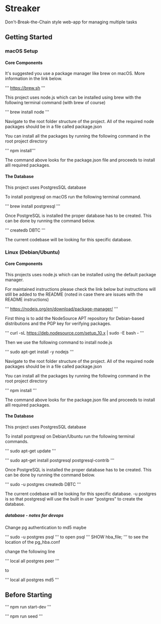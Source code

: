 # Streaker

Don't-Break-the-Chain style web-app for managing multiple tasks

## Getting Started

### macOS Setup

#### Core Components

It's suggested you use a package manager like brew on macOS. More information in the link below.

''' https://brew.sh '''

This project uses node.js which can be installed using brew with the following terminal command (with brew of course)

''' brew install node '''

Navigate to the root folder structure of the project. All of the required node packages should be in a file called package.json

You can install all the packages by running the following command in the root project directory

''' npm install'''

The command above looks for the package.json file and proceeds to install alll required packages.

#### The Database

This project uses PostgresSQL database

To install postgresql on macOS run the following terminal command.

''' brew install postgresql '''

Once PostgreSQL is installed the proper database has to be created. This can be done by running the command below.

''' createdb DBTC '''

The current codebase will be looking for this specific database.

### Linux (Debian/Ubuntu)

#### Core Components

This projects uses node.js which can be installed using the default package manager.

For maintained instructions please check the link below but instructions will still be added to the README (noted in case there are issues with the README instructions)

''' https://nodejs.org/en/download/package-manager/ '''

First thing is to add the NodeSource APT repository for Debian-based distributions and the PGP key for verifying packages.

''' curl -sL https://deb.nodesource.com/setup_10.x | sudo -E bash - '''

Then we use the following command to install node.js

''' sudo apt-get install -y nodejs '''

Navigate to the root folder structure of the project. All of the required node packages should be in a file called package.json

You can install all the packages by running the following command in the root project directory

''' npm install '''

The command above looks for the package.json file and proceeds to install alll required packages.

#### The Database

This project uses PostgresSQL database

To install postgresql on Debian/Ubuntu run the following terminal commands.

''' sudo apt-get update '''

''' sudo apt-get install postgresql postgresql-contrib '''

Once PostgreSQL is installed the proper database has to be created. This can be done by running the command below.

''' sudo -u postgres createdb DBTC '''

The current codebase will be looking for this specific database. -u postgres is so that postgresql will use the built in user "postgres" to create the database.

##### database - notes for devops

Change pg authentication to md5 maybe

''' sudo -u postgres psql ''' to open psql ''' SHOW hba_file; ''' to see the location of the pg_hba.conf 

change the following line

''' local  all       postgres                peer '''

to

''' local  all       postgres                md5 '''

## Before Starting

''' npm run start-dev '''

''' npm run seed '''

